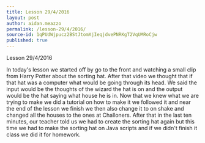 ```yaml
---
title: Lesson 29/4/2016
layout: post
author: aidan.meazzo
permalink: /lesson-29/4/2016/
source-id: 1qPUdWjpucz2BStJtomXjIeqjdvePNRKgT2VqUMRoCjw
published: true
---
```

Lesson 29/4/2016

In today's lesson we started off by go to the front and watching a small clip from Harry Potter about the sorting hat. After that video we thought that if that hat was a computer what would be going through its head. We said the input would be the thoughts of the wizard the hat is on and the output would be the hat saying what house he is in. Now that we knew what we are trying to make we did a tutorial on how to make it we followed it and near the end of the lesson we finish we then also change it to on shake and changed all the houses to the ones at Challoners. After that in the last ten minutes, our teacher told us we had to create the sorting hat again but this time we had to make the sorting hat on Java scripts and if we didn't finish it class we did it for homework.  

